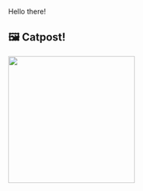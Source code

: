 Hello there!



## 🖼️ Catpost!

<sub>
    <img src="https://cdn2.thecatapi.com/images/b4r.jpg" height="256">
</sub>

